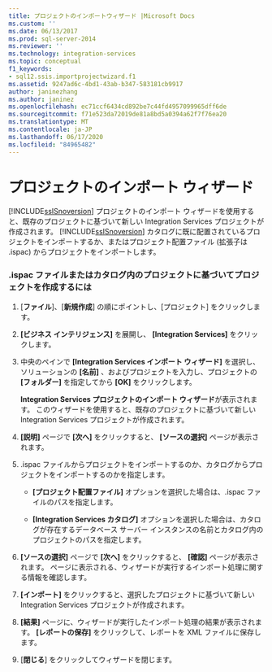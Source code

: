 ```yaml
---
title: プロジェクトのインポートウィザード |Microsoft Docs
ms.custom: ''
ms.date: 06/13/2017
ms.prod: sql-server-2014
ms.reviewer: ''
ms.technology: integration-services
ms.topic: conceptual
f1_keywords:
- sql12.ssis.importprojectwizard.f1
ms.assetid: 9247ad6c-4bd1-43ab-b347-583181cb9917
author: janinezhang
ms.author: janinez
ms.openlocfilehash: ec71ccf6434cd892be7c44fd4957099965dff6de
ms.sourcegitcommit: f71e523da72019de81a8bd5a0394a62f7f76ea20
ms.translationtype: MT
ms.contentlocale: ja-JP
ms.lasthandoff: 06/17/2020
ms.locfileid: "84965482"
---
```

# <a name="import-project-wizard"></a>プロジェクトのインポート ウィザード
  [!INCLUDE[ssISnoversion](../includes/ssisnoversion-md.md)] プロジェクトのインポート ウィザードを使用すると、既存のプロジェクトに基づいて新しい Integration Services プロジェクトが作成されます。 [!INCLUDE[ssISnoversion](../includes/ssisnoversion-md.md)] カタログに既に配置されているプロジェクトをインポートするか、またはプロジェクト配置ファイル (拡張子は .ispac) からプロジェクトをインポートします。  
  
### <a name="to-create-a-project-based-on-a-project-in-ispac-file-or-in-catalog"></a>.ispac ファイルまたはカタログ内のプロジェクトに基づいてプロジェクトを作成するには  
  
1.  [**ファイル**]、[**新規作成**] の順にポイントし、[プロジェクト] をクリックします。  
  
2.  **[ビジネス インテリジェンス]** を展開し、 **[Integration Services]** をクリックします。  
  
3.  中央のペインで **[Integration Services インポート ウィザード]** を選択し、ソリューションの **[名前]** 、およびプロジェクトを入力し、プロジェクトの **[フォルダー]** を指定してから **[OK]** をクリックします。  
  
     **Integration Services プロジェクトのインポート ウィザード**が表示されます。 このウィザードを使用すると、既存のプロジェクトに基づいて新しい Integration Services プロジェクトが作成されます。  
  
4.  **[説明]** ページで **[次へ]** をクリックすると、 **[ソースの選択]** ページが表示されます。  
  
5.  .ispac ファイルからプロジェクトをインポートするのか、カタログからプロジェクトをインポートするのかを指定します。  
  
    -   **[プロジェクト配置ファイル]** オプションを選択した場合は、.ispac ファイルのパスを指定します。  
  
    -   **[Integration Services カタログ]** オプションを選択した場合は、カタログが存在するデータベース サーバー インスタンスの名前とカタログ内のプロジェクトのパスを指定します。  
  
6.  **[ソースの選択]** ページで **[次へ]** をクリックすると、 **[確認]** ページが表示されます。 ページに表示される、ウィザードが実行するインポート処理に関する情報を確認します。  
  
7.  **[インポート]** をクリックすると、選択したプロジェクトに基づいて新しい Integration Services プロジェクトが作成されます。  
  
8.  **[結果]** ページに、ウィザードが実行したインポート処理の結果が表示されます。 **[レポートの保存]** をクリックして、レポートを XML ファイルに保存します。  
  
9. [**閉じる**] をクリックしてウィザードを閉じます。  
  
  
